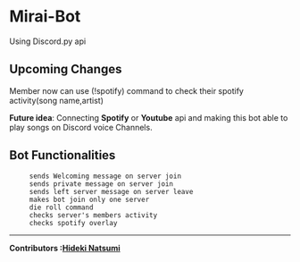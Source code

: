 # Mirai-Bot

Using Discord.py api

Upcoming Changes
-
Member now can use (!spotify) command to check their spotify activity(song name,artist)

<strong>Future idea</strong>: Connecting <strong>Spotify</strong> or <strong>Youtube</strong> api and making this bot able to play songs on Discord voice Channels.

Bot Functionalities
-

         sends Welcoming message on server join 
         sends private message on server join 
         sends left server message on server leave
         makes bot join only one server
         die roll command
         checks server's members activity 
         checks spotify overlay
         
 ---
<strong>Contributors :[Hideki Natsumi](https://github.com/HidekiNatsumi) 
